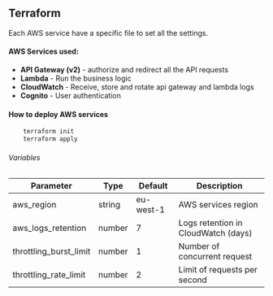 ## Terraform
Each AWS service have a specific file to set all the settings.

#### AWS Services used:
- **API Gateway (v2)** - authorize and redirect all the API requests
- **Lambda** - Run the business logic
- **CloudWatch** - Receive, store and rotate api gateway and lambda logs
- **Cognito** - User authentication

#### How to deploy AWS services
```sh
	terraform init
	terraform apply
```

###### Variables
| Parameter   						| Type 	  |	Default		| Description													|
| ----------------------- | ------- | --------- | ----------------------------------- |
| aws_region  						| string	| eu-west-1	| AWS services region									|
| aws_logs_retention   		| number	| 7					| Logs retention in CloudWatch (days) | 
| throttling_burst_limit  | number	| 1					| Number of concurrent request				|
| throttling_rate_limit   | number	| 2					| Limit of requests per second				|
